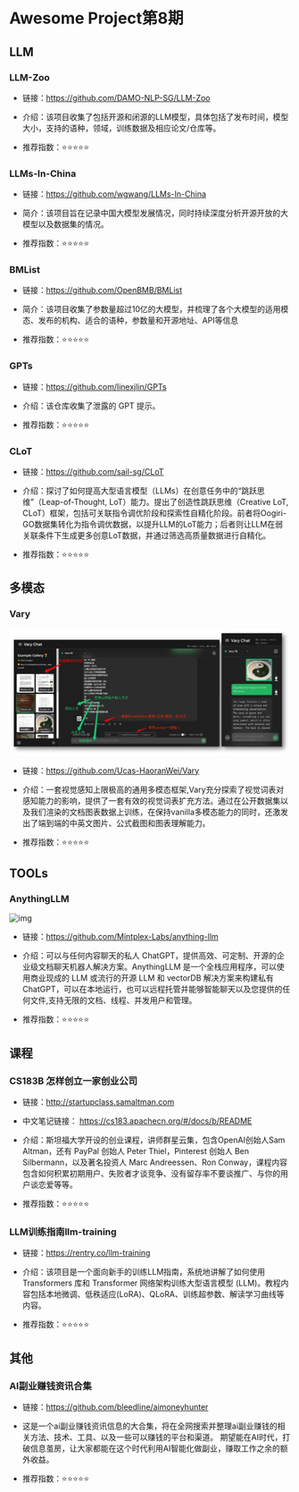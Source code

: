 # Awesome Project第8期

## LLM

### LLM-Zoo

- 链接：https://github.com/DAMO-NLP-SG/LLM-Zoo 
  
- 介绍：​​​ 该项目收集了包括开源和闭源的LLM模型，具体包括了发布时间，模型大小，支持的语种，领域，训练数据及相应论文/仓库等。

- 推荐指数：⭐️⭐️⭐️⭐️⭐️


### LLMs-In-China

- 链接：https://github.com/wgwang/LLMs-In-China 

- 简介：该项目旨在记录中国大模型发展情况，同时持续深度分析开源开放的大模型以及数据集的情况。

- 推荐指数：⭐️⭐️⭐️⭐️⭐️


### BMList

- 链接：https://github.com/OpenBMB/BMList 

- 简介：该项目收集了参数量超过10亿的大模型，并梳理了各个大模型的适用模态、发布的机构、适合的语种，参数量和开源地址、API等信息

- 推荐指数：⭐️⭐️⭐️⭐️⭐️


### GPTs

- 链接：https://github.com/linexjlin/GPTs
  
- 介绍：该仓库收集了泄露的 GPT 提示。

- 推荐指数：⭐️⭐️⭐️⭐️⭐️


### CLoT

- 链接：https://github.com/sail-sg/CLoT
  
- 介绍：探讨了如何提高大型语言模型（LLMs）在创意任务中的“跳跃思维”（Leap-of-Thought, LoT）能力。提出了创造性跳跃思维（Creative LoT, CLoT）框架，包括可关联指令调优阶段和探索性自精化阶段。前者将Oogiri-GO数据集转化为指令调优数据，以提升LLM的LoT能力；后者则让LLM在弱关联条件下生成更多创意LoT数据，并通过筛选高质量数据进行自精化。

- 推荐指数：⭐️⭐️⭐️⭐️⭐️


## 多模态

### Vary

![img](./images/20231211-20231217/vary.png)

- 链接：https://github.com/Ucas-HaoranWei/Vary
  
- 介绍：一套视觉感知上限极高的通用多模态框架,Vary充分探索了视觉词表对感知能力的影响，提供了一套有效的视觉词表扩充方法。通过在公开数据集以及我们渲染的文档图表数据上训练，在保持vanilla多模态能力的同时，还激发出了端到端的中英文图片、公式截图和图表理解能力。

- 推荐指数：⭐️⭐️⭐️⭐️⭐️



## TOOLs

### AnythingLLM

![img](./images/20231211-20231217/chatting.gif)

- 链接：https://github.com/Mintplex-Labs/anything-llm
  
- 介绍：可以与任何内容聊天的私人 ChatGPT，提供高效、可定制、开源的企业级文档聊天机器人解决方案。AnythingLLM 是一个全栈应用程序，可以使用商业现成的 LLM 或流行的开源 LLM 和 vectorDB 解决方案来构建私有 ChatGPT，可以在本地运行，也可以远程托管并能够智能聊天以及您提供的任何文件,支持无限的文档、线程、并发用户和管理。

- 推荐指数：⭐️⭐️⭐️⭐️⭐️

## 课程

### CS183B 怎样创立一家创业公司


- 链接：http://startupclass.samaltman.com

- 中文笔记链接： https://cs183.apachecn.org/#/docs/b/README
  
- 介绍：斯坦福大学开设的创业课程，讲师群星云集，包含OpenAI创始人Sam Altman，还有 PayPal 创始人 Peter Thiel，Pinterest 创始人 Ben Silbermann，以及著名投资人 Marc Andreessen、Ron Conway，课程内容包含如何积累初期用户、失败者才谈竞争、没有留存率不要谈推广、与你的用户谈恋爱等等。
  
- 推荐指数：⭐️⭐️⭐️⭐️⭐️

### LLM训练指南llm-training


- 链接：https://rentry.co/llm-training

- 介绍：该项目是一个面向新手的训练LLM指南，系统地讲解了如何使用 Transformers 库和 Transformer 网络架构训练大型语言模型 (LLM)。教程内容包括本地微调、低秩适应(LoRA)、QLoRA、训练超参数、解读学习曲线等内容。
  
- 推荐指数：⭐️⭐️⭐️⭐️⭐️

## 其他

### AI副业赚钱资讯合集

- 链接：https://github.com/bleedline/aimoneyhunter
  
- 这是一个ai副业赚钱资讯信息的大合集，将在全网搜索并整理ai副业赚钱的相关方法、技术、工具、以及一些可以赚钱的平台和渠道。 期望能在AI时代，打破信息茧房，让大家都能在这个时代利用AI智能化做副业，赚取工作之余的额外收益。
  
- 推荐指数：⭐️⭐️⭐️⭐️⭐️